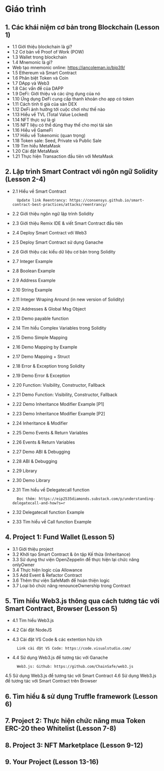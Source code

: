 # Giáo trình
## 1. Các khái niệm cơ bản trong Blockchain (Lesson 1)
- 1.1 Giới thiệu blockchain là gì?
- 1.2 Cơ bản về Proof of Work (POW)
- 1.3 Wallet trong blockchain
- 1.4 Mnemonic là gì?
- Web tạo mnemonic online: https://iancoleman.io/bip39/
- 1.5 Ethereum và Smart Contract
- 1.6 Phân biệt Token và Coin
- 1.7 DApp và Web3
- 1.8 Các vấn đề của DAPP
- 1.9 DeFi: Giới thiệu và các ứng dụng của nó
- 1.10 Ứng dụng DeFi cung cấp thanh khoản cho app có token
- 1.11 Cách tính tỉ giá của sàn DEX
- 1.12 DeFi ảnh hưởng tới cuộc chơi như thế nào
- 1.13 Hiểu về TVL (Total Value Locked)
- 1.14 NFT thực sự là gì
- 1.15 NFT liệu có thể dùng thay thế cho mọi tài sản
- 1.16 Hiểu về GameFi
- 1.17 Hiểu về Tokenomic (quan trọng)
- 1.18 Token sale: Seed, Private và Public Sale
- 1.19 Tìm hiểu MetaMask
- 1.20 Cài đặt MetaMask
- 1.21 Thực hiện Transaction đầu tiên với MetaMask

## 2. Lập trình Smart Contract với ngôn ngữ Solidity (Lesson 2-4)

- 2.1 Hiểu về Smart Contract
  
		Update link Reentrancy: https://consensys.github.io/smart-contract-best-practices/attacks/reentrancy/
- 2.2 Giới thiệu ngôn ngữ lập trình Solidity
- 2.3 Giới thiệu Remix IDE & viết Smart Contract đầu tiên
- 2.4 Deploy Smart Contract với Web3
- 2.5 Deploy Smart Contract sử dụng Ganache
- 2.6 Giới thiệu các kiểu dữ liệu cơ bản trong Solidity
- 2.7 Integer Example
- 2.8 Boolean Example
- 2.9 Address Example
- 2.10 String Example
- 2.11 Integer Wraping Around (in new version of Solidity)
- 2.12 Addresses & Global Msg Object
- 2.13 Demo payable function
- 2.14 Tìm hiểu Complex Variables trong Solidity
- 2.15 Demo Simple Mapping
- 2.16 Demo Mapping by Example
- 2.17 Demo Mapping + Struct
- 2.18 Error & Exception trong Solidity
- 2.19 Demo Error & Exception
- 2.20 Function: Visibility, Constructor, Fallback
- 2.21 Demo Function: Visibility, Constructor, Fallback
- 2.22 Demo Inheritance Modifier Example [P1]
- 2.23 Demo Inheritance Modifier Example [P2]
- 2.24 Inheritance & Modifier
- 2.25 Demo Events & Return Variables
- 2.26 Events & Return Variables
- 2.27 Demo ABI & Debugging
- 2.28 ABI & Debugging
- 2.29 Library
- 2.30 Demo Library
- 2.31 Tìm hiểu về Delegatecall function

		Đọc thêm: https://eip2535diamonds.substack.com/p/understanding-delegatecall-and-how?s=r
- 2.32 Delegatecall function Example
- 2.33 Tìm hiểu về Call function Example

## 4. Project 1: Fund Wallet (Lesson 5)

- 3.1 Giới thiệu project
- 3.2 Khởi tạo Smart Contract & ôn tập Kế thừa (Inheritance)
- 3.3 Sử dụng thư viện OpenZeppelin để thực hiện lại chức năng onlyOwner
- 3.4 Thực hiện logic của Allowance
- 3.5 Add Event & Refactor Contract
- 3.6 Thêm thư viện SafeMath để hoàn thiện logic
- 3.7 Loại bỏ chức năng renounceOwnership trong Contract

## 5. Tìm hiểu Web3.js thông qua cách tương tác với Smart Contract, Browser (Lesson 5) 
	
- 4.1 Tìm hiểu Web3.js
- 4.2 Cài đặt NodeJS
- 4.3 Cài đặt VS Code & các extention hữu ích
		
		Link cài đặt VS Code: https://code.visualstudio.com/
- 4.4 Sử dụng Web3.js để tương tác với Ganache
		
		Web3.js: Github: https://github.com/ChainSafe/web3.js
4.5 Sử dụng Web3.js để tương tác với Smart Contract
4.6 Sử dụng Web3.js để tương tác với Smart Contract trên Browser

## 6. Tìm hiểu & sử dụng Truffle framework (Lesson 6)


## 7. Project 2: Thực hiện chức năng mua Token ERC-20 theo Whitelist (Lesson 7-8)

## 8. Project 3: NFT Marketplace (Lesson 9-12)

## 9.  Your Project (Lesson 13-16)
